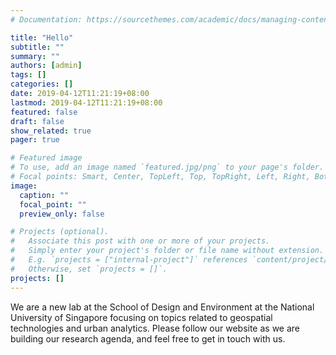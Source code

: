 ```yaml
---
# Documentation: https://sourcethemes.com/academic/docs/managing-content/

title: "Hello"
subtitle: ""
summary: ""
authors: [admin]
tags: []
categories: []
date: 2019-04-12T11:21:19+08:00
lastmod: 2019-04-12T11:21:19+08:00
featured: false
draft: false
show_related: true
pager: true

# Featured image
# To use, add an image named `featured.jpg/png` to your page's folder.
# Focal points: Smart, Center, TopLeft, Top, TopRight, Left, Right, BottomLeft, Bottom, BottomRight.
image:
  caption: ""
  focal_point: ""
  preview_only: false

# Projects (optional).
#   Associate this post with one or more of your projects.
#   Simply enter your project's folder or file name without extension.
#   E.g. `projects = ["internal-project"]` references `content/project/deep-learning/index.md`.
#   Otherwise, set `projects = []`.
projects: []
---
```

We are a new lab at the School of Design and Environment at the National University of Singapore focusing on topics related to geospatial technologies and urban analytics.
Please follow our website as we are building our research agenda, and feel free to get in touch with us.
